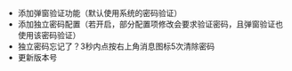 - 添加弹窗验证功能（默认使用系统的密码验证）
- 添加独立密码配置（若开启，部分配置项修改会要求验证密码，且弹窗验证也使用该密码验证）
- 独立密码忘记了？3秒内点按右上角消息图标5次清除密码
- 更新版本号